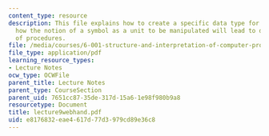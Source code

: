 ```yaml
---
content_type: resource
description: This file explains how to create a specific data type for symbols, and
  how the notion of a symbol as a unit to be manipulated will lead to different kinds
  of procedures.
file: /media/courses/6-001-structure-and-interpretation-of-computer-programs-spring-2005/e8176832eae4617d77d3979cd89e36c8_lecture9webhand.pdf
file_type: application/pdf
learning_resource_types:
- Lecture Notes
ocw_type: OCWFile
parent_title: Lecture Notes
parent_type: CourseSection
parent_uid: 7651cc87-35de-317d-15a6-1e98f980b9a8
resourcetype: Document
title: lecture9webhand.pdf
uid: e8176832-eae4-617d-77d3-979cd89e36c8
---
```

